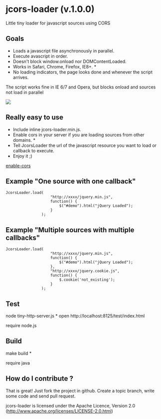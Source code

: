 jcors-loader (v.1.0.0)
======================
Little tiny loader for javascript sources using CORS

Goals
------------------
- Loads a javascript file asynchronously in parallel.
- Execute avascript in order.
- Doesn't block window.onload nor DOMContentLoaded.
- Works in Safari, Chrome, Firefox, IE8+. *
- No loading indicators, the page looks done and whenever the script arrives.

The script works fine in IE 6/7 and Opera, but blocks onload and sources not load in parallel

<img src="http://imageshack.us/a/img203/6493/screenshot20121008at123.png">

Really easy to use
------------------
- Include inline jcors-loader.min.js.
- Enable cors in your server if you are loading sources from other domains. *
- Tell JcorsLoader the url of the javascript resource you want to load or callback to execute.
- Enjoy it ;)

[enable-cors](http://enable-cors.org/)

Example "One source with one callback"
----------------------------------
    
    JcorsLoader.load(
				    	"http://xxxx/jquery.min.js", 
				    	function() {
        					$("#demo").html("jQuery Loaded");
				    	}
    				);

Example "Multiple sources with multiple callbacks"
--------------------------------------------------
    
    JcorsLoader.load(
    					"http://xxxx/jquery.min.js",
						function() {
        					$("#demo").html("jQuery Loaded");
    					},
    					"http://xxxx/jquery.cookie.js",
    					function() {  
    						$.cookie('not_existing'); 
    					}
    				);


Test
----
node tiny-http-server.js *
open http://localhost:8125/test/index.html

require node.js

Build
-----
make build *

require java

How do I contribute ?
---------------------
That is great! Just fork the project in github. Create a topic branch, write some code and send pull request.

jcors-loader is licensed under the Apache Licence, Version 2.0 (http://www.apache.org/licenses/LICENSE-2.0.html)
